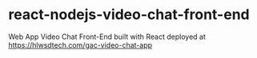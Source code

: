 # react-nodejs-video-chat-front-end
Web App Video Chat Front-End built with React deployed at https://hlwsdtech.com/gac-video-chat-app
